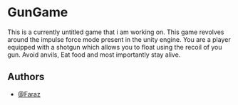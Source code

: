 
# GunGame

This is a currently untitled game that i am working on. This game revolves around the impulse force mode present in the unity engine. 
You are a player equipped with a shotgun which allows you to float using the recoil of you gun. Avoid anvils, Eat food and most importantly stay alive.
## Authors

- [@Faraz](https://www.github.com/octokatherine)

